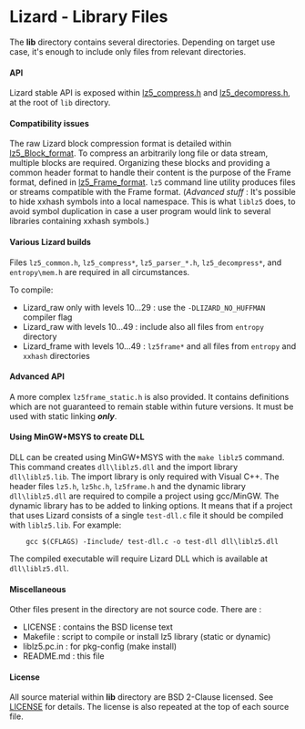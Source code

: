 Lizard - Library Files
================================

The __lib__ directory contains several directories.
Depending on target use case, it's enough to include only files from relevant directories.


#### API

Lizard stable API is exposed within [lz5_compress.h](lz5_compress.h) and [lz5_decompress.h](lz5_decompress.h),
at the root of `lib` directory.


#### Compatibility issues

The raw Lizard block compression format is detailed within [lz5_Block_format].
To compress an arbitrarily long file or data stream, multiple blocks are required.
Organizing these blocks and providing a common header format to handle their content
is the purpose of the Frame format, defined in [lz5_Frame_format].
`lz5` command line utility produces files or streams compatible with the Frame format.
(_Advanced stuff_ : It's possible to hide xxhash symbols into a local namespace.
This is what `liblz5` does, to avoid symbol duplication
in case a user program would link to several libraries containing xxhash symbols.)

[lz5_Block_format]: ../doc/lz5_Block_format.md
[lz5_Frame_format]: ../doc/lz5_Frame_format.md


#### Various Lizard builds

Files `lz5_common.h`, `lz5_compress*`, `lz5_parser_*.h`, `lz5_decompress*`, and `entropy\mem.h` are required in all circumstances.

To compile:
- Lizard_raw only with levels 10...29 : use the `-DLIZARD_NO_HUFFMAN` compiler flag
- Lizard_raw with levels 10...49 : include also all files from `entropy` directory
- Lizard_frame with levels 10...49 : `lz5frame*` and all files from `entropy` and `xxhash` directories


#### Advanced API 

A more complex `lz5frame_static.h` is also provided.
It contains definitions which are not guaranteed to remain stable within future versions.
It must be used with static linking ***only***.


#### Using MinGW+MSYS to create DLL

DLL can be created using MinGW+MSYS with the `make liblz5` command.
This command creates `dll\liblz5.dll` and the import library `dll\liblz5.lib`.
The import library is only required with Visual C++.
The header files `lz5.h`, `lz5hc.h`, `lz5frame.h` and the dynamic library
`dll\liblz5.dll` are required to compile a project using gcc/MinGW.
The dynamic library has to be added to linking options.
It means that if a project that uses Lizard consists of a single `test-dll.c`
file it should be compiled with `liblz5.lib`. For example:
```
    gcc $(CFLAGS) -Iinclude/ test-dll.c -o test-dll dll\liblz5.dll
```
The compiled executable will require Lizard DLL which is available at `dll\liblz5.dll`. 


#### Miscellaneous 

Other files present in the directory are not source code. There are :

 - LICENSE : contains the BSD license text
 - Makefile : script to compile or install lz5 library (static or dynamic)
 - liblz5.pc.in : for pkg-config (make install)
 - README.md : this file


#### License 

All source material within __lib__ directory are BSD 2-Clause licensed.
See [LICENSE](LICENSE) for details.
The license is also repeated at the top of each source file.
